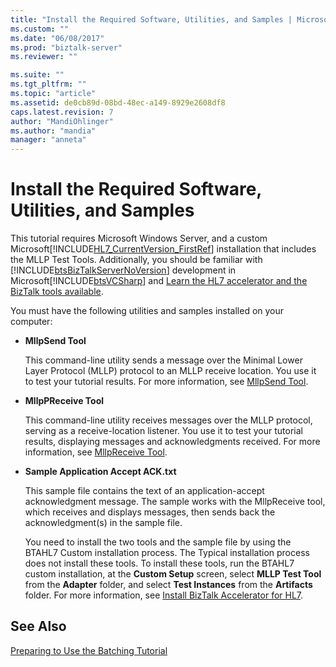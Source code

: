 ```yaml
---
title: "Install the Required Software, Utilities, and Samples | Microsoft Docs"
ms.custom: ""
ms.date: "06/08/2017"
ms.prod: "biztalk-server"
ms.reviewer: ""

ms.suite: ""
ms.tgt_pltfrm: ""
ms.topic: "article"
ms.assetid: de0cb89d-08bd-48ec-a149-8929e2608df8
caps.latest.revision: 7
author: "MandiOhlinger"
ms.author: "mandia"
manager: "anneta"
---
```

# Install the Required Software, Utilities, and Samples
This tutorial requires Microsoft Windows Server, and a custom Microsoft[!INCLUDE[HL7_CurrentVersion_FirstRef](../../includes/hl7-currentversion-firstref-md.md)] installation that includes the MLLP Test Tools. Additionally, you should be familiar with [!INCLUDE[btsBizTalkServerNoVersion](../../includes/btsbiztalkservernoversion-md.md)] development in Microsoft[!INCLUDE[btsVCSharp](../../includes/btsvcsharp-md.md)] and [Learn the HL7 accelerator and the BizTalk tools available](../../adapters-and-accelerators/accelerator-hl7/learn-the-hl7-accelerator-and-the-biztalk-tools-available.md).
  
 You must have the following utilities and samples installed on your computer:  
  
- **MllpSend Tool**  
  
   This command-line utility sends a message over the Minimal Lower Layer Protocol (MLLP) protocol to an MLLP receive location. You use it to test your tutorial results. For more information, see [MllpSend Tool](../../adapters-and-accelerators/accelerator-hl7/mllpsend-tool.md).  
  
- **MllpPReceive Tool**  
  
   This command-line utility receives messages over the MLLP protocol, serving as a receive-location listener. You use it to test your tutorial results, displaying messages and acknowledgments received. For more information, see [MllpReceive Tool](../../adapters-and-accelerators/accelerator-hl7/mllpreceive-tool.md).  
  
- **Sample Application Accept ACK.txt**  
  
   This sample file contains the text of an application-accept acknowledgment message. The sample works with the MllpReceive tool, which receives and displays messages, then sends back the acknowledgment(s) in the sample file.  
  
  You need to install the two tools and the sample file by using the BTAHL7 Custom installation process. The Typical installation process does not install these tools. To install these tools, run the BTAHL7 custom installation, at the **Custom Setup** screen, select **MLLP Test Tool** from the **Adapter** folder, and select **Test Instances** from the **Artifacts** folder. For more information, see [Install BizTalk Accelerator for HL7](../../adapters-and-accelerators/accelerator-hl7/install-biztalk-accelerator-for-hl7.md).  
  
## See Also  
 [Preparing to Use the Batching Tutorial](../../adapters-and-accelerators/accelerator-hl7/preparing-to-use-the-batching-tutorial.md)
